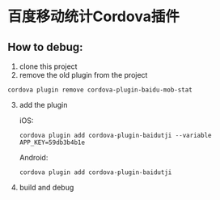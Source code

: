# 百度移动统计Cordova插件

## How to debug:
1. clone this project
2. remove the old plugin from the project
  ```
  cordova plugin remove cordova-plugin-baidu-mob-stat
  ```

3. add the plugin  

	iOS:  
  	```
  	cordova plugin add cordova-plugin-baidutji --variable APP_KEY=59db3b4b1e
  	```
  	
  	Android:  
  	```
  	cordova plugin add cordova-plugin-baidutji
  	```
  	
4. build and debug
